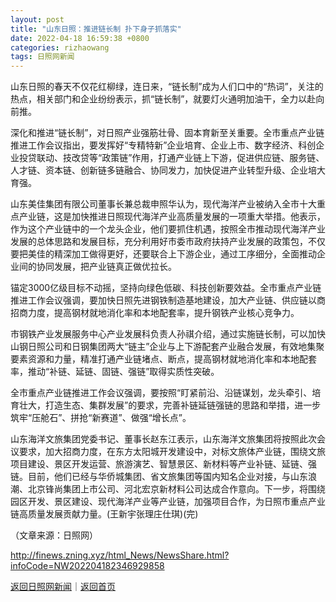 ```yaml
---
layout: post
title: "山东日照：推进链长制 扑下身子抓落实"
date: 2022-04-18 16:59:38 +0800
categories: rizhaowang
tags: 日照网新闻
---
```

<p>山东日照的春天不仅花红柳绿，连日来，“链长制”成为人们口中的“热词”，关注的热点，相关部门和企业纷纷表示，抓“链长制”，就要灯火通明加油干，全力以赴向前推。</p><p>深化和推进“链长制”，对日照产业强筋壮骨、固本育新至关重要。全市重点产业链推进工作会议指出，要发挥好“专精特新”企业培育、企业上市、数字经济、科创企业投贷联动、技改贷等“政策链”作用，打通产业链上下游，促进供应链、服务链、人才链、资本链、创新链多链融合、协同发力，加快促进产业转型升级、企业培大育强。</p><p>山东美佳集团有限公司董事长兼总裁申照华认为，现代海洋产业被纳入全市十大重点产业链，这是加快推进日照现代海洋产业高质量发展的一项重大举措。他表示，作为这个产业链中的一个龙头企业，他们要抓住机遇，按照全市推动现代海洋产业发展的总体思路和发展目标，充分利用好市委市政府扶持产业发展的政策包，不仅要把美佳的精深加工做得更好，还要联合上下游企业，通过工序细分，全面推动企业间的协同发展，把产业链真正做优拉长。</p><p>锚定3000亿级目标不动摇，坚持向绿色低碳、科技创新要效益。全市重点产业链推进工作会议强调，要加快日照先进钢铁制造基地建设，加大产业链、供应链以商招商力度，提高钢材就地消化率和本地配套率，提升钢铁产业核心竞争力。</p><p>市钢铁产业发展服务中心产业发展科负责人孙祺介绍，通过实施链长制，可以加快山钢日照公司和日钢集团两大“链主”企业与上下游配套产业融合发展，有效地集聚要素资源和力量，精准打通产业链堵点、断点，提高钢材就地消化率和本地配套率，推动“补链、延链、固链、强链”取得实质性突破。</p><p>全市重点产业链推进工作会议强调，要按照“盯紧前沿、沿链谋划，龙头牵引、培育壮大，打造生态、集群发展”的要求，完善补链延链强链的思路和举措，进一步筑牢“压舱石”、拼抢“新赛道”、做强“增长点”。</p><p>山东海洋文旅集团党委书记、董事长赵东江表示，山东海洋文旅集团将按照此次会议要求，加大招商力度，在东方太阳城开发建设中，对标文旅体产业链，围绕文旅项目建设、景区开发运营、旅游演艺、智慧景区、新材料等产业补链、延链、强链。目前，他们已经与华侨城集团、省文旅集团等国内知名企业对接，与山东浪潮、北京锋尚集团上市公司、河北宏京新材料公司达成合作意向。下一步，将围绕园区开发、景区建设、现代海洋产业等产业链，加强项目合作，为日照市重点产业链高质量发展贡献力量。(王新宇张理庄仕琪)(完)</p><p class="em_media">（文章来源：日照网）</p>

<http://finews.zning.xyz/html_News/NewsShare.html?infoCode=NW202204182346929858>

[返回日照网新闻](//finews.withounder.com/category/rizhaowang.html)｜[返回首页](//finews.withounder.com/)